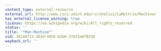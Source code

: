 ```yaml
---
content_type: external-resource
external_url: http://www.cscs.umich.edu/~crshalizi/LaMettrie/Machine/
has_external_license_warning: true
license: https://en.wikipedia.org/wiki/All_rights_reserved
status: ''
title: '*Man-Machine*'
uid: 34140f13-263d-4858-b2b6-27633a9f8238
wayback_url: ''
---
```

